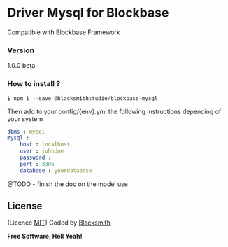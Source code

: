 # Driver Mysql for Blockbase
Compatible with Blockbase Framework

### Version
1.0.0 beta

### How to install ?
```shell
$ npm i --save @blacksmithstudio/blockbase-mysql
```

Then add to your config/{env}.yml the following instructions depending of your system
```yml
dbms : mysql
mysql :
    host : localhost
    user : johndoe
    password :
    port : 3306
    database : yourdatabase
```

@TODO - finish the doc on the model use

License
----
(Licence [MIT](https://github.com/blacksmithstudio/blockbase-mysql/blob/master/LICENCE))
Coded by [Blacksmith](https://www.blacksmith.studio)


**Free Software, Hell Yeah!**

[Node.js]:https://nodejs.org/en
[NPM]:https://www.npmjs.com
